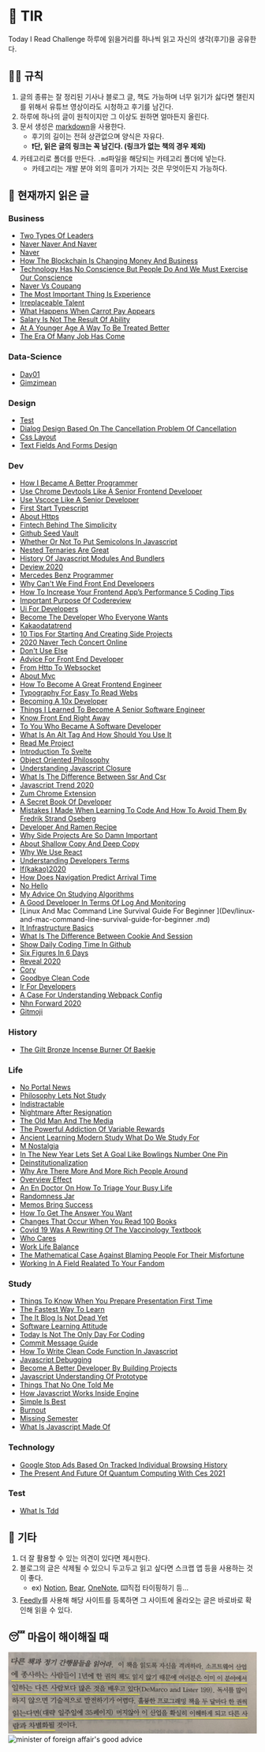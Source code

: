 # 📖 TIR
Today I Read Challenge
하루에 읽을거리를 하나씩 읽고 자신의 생각(후기)을 공유한다.   

## 👩‍⚖️ 규칙  

1. 글의 종류는 잘 정리된 기사나 블로그 글, 책도 가능하며 너무 읽기가 싫다면 챌린지를 위해서 유튜브 영상이라도 시청하고 후기를 남긴다. 
2. 하루에 하나의 글이 원칙이지만 그 이상도 원하면 얼마든지 올린다. 
3. 문서 생성은 [markdown](https://gist.github.com/ihoneymon/652be052a0727ad59601)을 사용한다.   
    - 후기의 길이는 전혀 상관없으며 양식은 자유다.  
    - **❗단, 읽은 글의 링크는 꼭 남긴다. (링크가 없는 책의 경우 제외)** 
4. 카테고리로 폴더를 만든다. `.md`파일을 해당되는 카테고리 폴더에 넣는다.   
    - 카테고리는 개발 분야 외의 흥미가 가지는 것은 무엇이든지 가능하다.   

## 📰 현재까지 읽은 글  
### Business

- [Two Types Of Leaders](Business/two-types-of-leaders.md)
- [Naver Naver And Naver](Business/naver-naver-and-naver.md)
- [Naver](Business/naver.md)
- [How The Blockchain Is Changing Money And Business](Business/how-the-blockchain-is-changing-money-and-business.md)
- [Technology Has No Conscience But People Do And We Must Exercise Our Conscience](Business/technology-has-no-conscience-but-people-do-and-we-must-exercise-our-conscience.md)
- [Naver Vs Coupang](Business/naver-vs-coupang.md)
- [The Most Important Thing Is Experience](Business/the-most-important-thing-is-experience.md)
- [Irreplaceable Talent](Business/irreplaceable-talent.md)
- [What Happens When Carrot Pay Appears](Business/what-happens-when-carrot-pay-appears.md)
- [Salary Is Not The Result Of Ability](Business/Salary-is-not-the-result-of-ability..md)
- [At A Younger Age A Way To Be Treated Better](Business/at-a-younger-age-a-way-to-be-treated-better.md)
- [The Era Of Many Job Has Come](Business/the-era-of-many-job-has-come.md)

### Data-Science

- [Day01](Data-Science/Day01.md)
- [Gimzimean](Data-Science/GIMZIMEAN.md)

### Design

- [Test](Design/test.md)
- [Dialog Design Based On The Cancellation Problem Of Cancellation](Design/dialog-design-based-on-the-cancellation-problem-of-cancellation.md)
- [Css Layout](Design/css-layout.md)
- [Text Fields And Forms Design](Design/text-fields-and-forms-design.md)

### Dev

- [How I Became A Better Programmer](Dev/how-i-became-a-better-programmer.md)
- [Use Chrome Devtools Like A Senior Frontend Developer](Dev/use-chrome-devTools-like-a-senior-frontend-developer.md)
- [Use Vscoce Like A Senior Developer](Dev/use-vscoce-like-a-senior-developer.md)
- [First Start Typescript](Dev/first-start-typescript.md)
- [About Https](Dev/about-https.md)
- [Fintech Behind The Simplicity](Dev/fintech-behind-the-simplicity.md)
- [Github Seed Vault](Dev/github-seed-vault.md)
- [Whether Or Not To Put Semicolons In Javascript](Dev/whether-or-not-to-put-semicolons-in-javaScript.md)
- [Nested Ternaries Are Great](Dev/nested-ternaries-are-great.md)
- [History Of Javascript Modules And Bundlers](Dev/history-of-javascript-modules-and-bundlers.md)
- [Deview 2020](Dev/deview-2020.md)
- [Mercedes Benz Programmer](Dev/mercedes-benz-programmer.md)
- [Why Can't We Find Front End Developers](Dev/why-can't-we-find-front-end-developers.md)
- [How To Increase Your Frontend App’s Performance 5 Coding Tips](Dev/how-to-increase-your-frontend-app’s-performance-5-coding-tips.md)
- [Important Purpose Of Codereview](Dev/important-purpose-of-codereview.md)
- [Ui For Developers](Dev/ui-for-developers.md)
- [Become The Developer Who Everyone Wants](Dev/become-the-developer-who-everyone-wants.md)
- [Kakaodatatrend](Dev/kakaodatatrend.md)
- [10 Tips For Starting And Creating Side Projects](Dev/10-tips-for-starting-and-creating-side-projects.md)
- [2020 Naver Tech Concert Online](Dev/2020-naver-tech-concert-online.md)
- [Don't Use Else](Dev/don't-use-else.md)
- [Advice For Front End Developer](Dev/advice-for-front-end-developer.md)
- [From Http To Websocket](Dev/from-HTTP-to-WEBSOCKET.md)
- [About Mvc](Dev/about-mvc.md)
- [How To Become A Great Frontend Engineer](Dev/how-to-become-a-great-frontend-engineer.md)
- [Typography For Easy To Read Webs](Dev/typography-for-easy-to-read-webs.md)
- [Becoming A 10x Developer](Dev/becoming-a-10x-developer.md)
- [Things I Learned To Become A Senior Software Engineer](Dev/things-i-learned-to-become-a-senior-software-engineer.md)
- [Know Front End Right Away](Dev/know-front-end-right-away.md)
- [To You Who Became A Software Developer](Dev/to-you-who-became-a-software-developer.md)
- [What Is An Alt Tag And How Should You Use It](Dev/what-is-an-alt-tag-and-how-should-you-use-it.md)
- [Read Me Project](Dev/read-me-project.md)
- [Introduction To Svelte](Dev/introduction-to-svelte.md)
- [Object Oriented Philosophy](Dev/object-oriented-philosophy.md)
- [Understanding Javascript Closure](Dev/understanding-javascript-closure.md)
- [What Is The Difference Between Ssr And Csr](Dev/what-is-the-difference-between-SSR-and-CSR.md)
- [Javascript Trend 2020](Dev/javascript-trend-2020.md)
- [Zum Chrome Extension](Dev/zum-chrome-extension.md)
- [A Secret Book Of Developer](Dev/a-secret-book-of-developer.md)
- [Mistakes I Made When Learning To Code And How To Avoid Them By Fredrik Strand Oseberg](Dev/mistakes-i-made-when-learning-to-code-and-how-to-avoid-them-by-fredrik-strand-oseberg.md)
- [Developer And Ramen Recipe](Dev/developer-and-ramen-recipe.md)
- [Why Side Projects Are So Damn Important](Dev/why-side-projects-are-so-damn-important.md)
- [About Shallow Copy And Deep Copy](Dev/about-shallow-copy-and-deep-copy.md)
- [Why We Use React](Dev/why-we-use-react.md)
- [Understanding Developers Terms](Dev/understanding-developers-terms.md)
- [If(kakao)2020](Dev/if(kakao)2020.md)
- [How Does Navigation Predict Arrival Time](Dev/how-does-navigation-predict-arrival-time.md)
- [No Hello](Dev/no-hello.md)
- [My Advice On Studying Algorithms](Dev/my-advice-on-studying-algorithms.md)
- [A Good Developer In Terms Of Log And Monitoring](Dev/a-good-developer-in-terms-of-log-and-monitoring.md)
- [Linux And Mac Command Line Survival Guide For Beginner
](Dev/linux-and-mac-command-line-survival-guide-for-beginner
.md)
- [It Infrastructure Basics](Dev/it-infrastructure-basics.md)
- [What Is The Difference Between Cookie And Session](Dev/what-is-the-difference-between-cookie-and-session.md)
- [Show Daily Coding Time In Github](Dev/show-daily-coding-time-in-github.md)
- [Six Figures In 6 Days](Dev/six-figures-in-6-days.md)
- [Reveal 2020](Dev/reveal-2020.md)
- [Cory](Dev/cory.md)
- [Goodbye Clean Code](Dev/goodbye-clean-code.md)
- [Ir For Developers](Dev/ir-for-developers.md)
- [A Case For Understanding Webpack Config](Dev/a-case-for-understanding-webpack-config.md)
- [Nhn Forward 2020](Dev/nhn-forward-2020.md)
- [Gitmoji](Dev/gitmoji.md)

### History

- [The Gilt Bronze Incense Burner Of Baekje](History/the-gilt-bronze-incense-burner-of-baekje.md)

### Life

- [No Portal News](Life/no-portal-news.md)
- [Philosophy Lets Not Study](Life/philosophy-lets-not-study.md)
- [Indistractable](Life/indistractable.md)
- [Nightmare After Resignation](Life/nightmare-after-resignation.md)
- [The Old Man And The Media](Life/the-old-man-and-the-media.md)
- [The Powerful Addiction Of Variable Rewards](Life/the-powerful-addiction-of-variable-rewards.md)
- [Ancient Learning Modern Study What Do We Study For](Life/ancient-learning-modern-study-what-do-we-study-for.md)
- [M Nostalgia](Life/m-nostalgia.md)
- [In The New Year Lets Set A Goal Like Bowlings Number One Pin](Life/in-the-new-year-lets-set-a-goal-like-bowlings-number-one-pin.md)
- [Deinstitutionalization](Life/deinstitutionalization.md)
- [Why Are There More And More Rich People Around](Life/why-are-there-more-and-more-rich-people-around.md)
- [Overview Effect](Life/overview-effect.md)
- [An En Doctor On How To Triage Your Busy Life](Life/an-en-doctor-on-how-to-triage-your-busy-life.md)
- [Randomness Jar](Life/randomness-jar.md)
- [Memos Bring Success](Life/memos-bring-success.md)
- [How To Get The Answer You Want](Life/how-to-get-the-answer-you-want.md)
- [Changes That Occur When You Read 100 Books](Life/changes-that-occur-when-you-read-100-books.md)
- [Covid 19 Was A Rewriting Of The Vaccinology Textbook](Life/COVID-19-was-a-rewriting-of-the-vaccinology-textbook.md)
- [Who Cares](Life/who-cares.md)
- [Work Life Balance](Life/work-life-balance.md)
- [The Mathematical Case Against Blaming People For Their Misfortune](Life/the-mathematical-case-against-blaming-people-for-their-misfortune.md)
- [Working In A Field Realated To Your Fandom](Life/working-in-a-field-realated-to-your-fandom.md)

### Study

- [Things To Know When You Prepare Presentation First Time](Study/things-to-know-when-you-prepare-presentation-first-time.md)
- [The Fastest Way To Learn](Study/the-fastest-way-to-learn.md)
- [The It Blog Is Not Dead Yet](Study/the-IT-blog-is-not-dead-yet.md)
- [Software Learning Attitude](Study/software-learning-attitude.md)
- [Today Is Not The Only Day For Coding](Study/today-is-not-the-only-day-for-coding.md)
- [Commit Message Guide](Study/commit-message-guide.md)
- [How To Write Clean Code Function In Javascript](Study/how-to-write-clean-code-function-in-javascript.md)
- [Javascript Debugging](Study/javascript-debugging.md)
- [Become A Better Developer By Building Projects](Study/become-a-better-developer-by-building-projects.md)
- [Javascript Understanding Of Prototype](Study/javascript-understanding-of-prototype.md)
- [Things That No One Told Me](Study/things-that-no-one-told-me.md)
- [How Javascript Works Inside Engine](Study/how-javascript-works-inside-engine.md)
- [Simple Is Best](Study/simple-is-best.md)
- [Burnout](Study/burnout.md)
- [Missing Semester](Study/missing-semester.md)
- [What Is Javascript Made Of](Study/what-is-javascript-made-of.md)

### Technology

- [Google Stop Ads Based On Tracked Individual Browsing History](Technology/google-stop-ads-based-on-tracked-individual-browsing-history.md)
- [The Present And Future Of Quantum Computing With Ces 2021](Technology/the-present-and-future-of-quantum-computing-with-ces-2021.md)

### Test

- [What Is Tdd](Test/what-is-TDD.md)

## 💬 기타  
1. 더 잘 활용할 수 있는 의견이 있다면 제시한다.  
2. 블로그의 글은 삭제될 수 있으니 두고두고 읽고 싶다면 스크랩 앱 등을 사용하는 것이 좋다.  
    - ex) [Notion](https://www.notion.so/), [Bear](https://bear.app/), [OneNote](https://www.onenote.com/), ⌨️직접 타이핑하기 등...
3. [Feedly](https://feedly.com/)를 사용해 해당 사이트를 등록하면 그 사이트에 올라오는 글은 바로바로 확인해 읽을 수 있다.   


## 😴 마음이 해이해질 때 

![code-complete2](img/IMG_7770.jpg)
![minister of foreign affair's good advice](img/kang.png)
